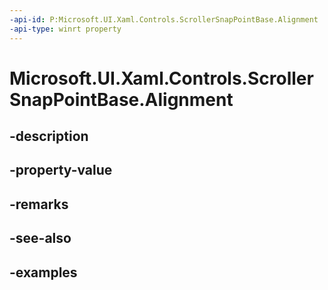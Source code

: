 ```yaml
---
-api-id: P:Microsoft.UI.Xaml.Controls.ScrollerSnapPointBase.Alignment
-api-type: winrt property
---
```


<!-- Property syntax.
public ScrollerSnapPointAlignment Alignment { get;  set; }
-->

# Microsoft.UI.Xaml.Controls.ScrollerSnapPointBase.Alignment

## -description

## -property-value

## -remarks

## -see-also

## -examples

